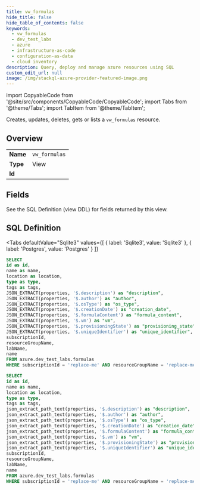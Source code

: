 ```yaml
--- 
title: vw_formulas
hide_title: false
hide_table_of_contents: false
keywords:
  - vw_formulas
  - dev_test_labs
  - azure
  - infrastructure-as-code
  - configuration-as-data
  - cloud inventory
description: Query, deploy and manage azure resources using SQL
custom_edit_url: null
image: /img/stackql-azure-provider-featured-image.png
---
```


import CopyableCode from '@site/src/components/CopyableCode/CopyableCode';
import Tabs from '@theme/Tabs';
import TabItem from '@theme/TabItem';

Creates, updates, deletes, gets or lists a <code>vw_formulas</code> resource.

## Overview
<table><tbody>
<tr><td><b>Name</b></td><td><code>vw_formulas</code></td></tr>
<tr><td><b>Type</b></td><td>View</td></tr>
<tr><td><b>Id</b></td><td><CopyableCode code="azure.dev_test_labs.vw_formulas" /></td></tr>
</tbody></table>

## Fields

See the SQL Definition (view DDL) for fields returned by this view.

## SQL Definition

<Tabs
defaultValue="Sqlite3"
values={[
{ label: 'Sqlite3', value: 'Sqlite3' },
{ label: 'Postgres', value: 'Postgres' }
]}
>
<TabItem value="Sqlite3">

```sql
SELECT
id as id,
name as name,
location as location,
type as type,
tags as tags,
JSON_EXTRACT(properties, '$.description') as "description",
JSON_EXTRACT(properties, '$.author') as "author",
JSON_EXTRACT(properties, '$.osType') as "os_type",
JSON_EXTRACT(properties, '$.creationDate') as "creation_date",
JSON_EXTRACT(properties, '$.formulaContent') as "formula_content",
JSON_EXTRACT(properties, '$.vm') as "vm",
JSON_EXTRACT(properties, '$.provisioningState') as "provisioning_state",
JSON_EXTRACT(properties, '$.uniqueIdentifier') as "unique_identifier",
subscriptionId,
resourceGroupName,
labName,
name
FROM azure.dev_test_labs.formulas
WHERE subscriptionId = 'replace-me' AND resourceGroupName = 'replace-me' AND labName = 'replace-me';
```

</TabItem>
<TabItem value="Postgres">

```sql
SELECT
id as id,
name as name,
location as location,
type as type,
tags as tags,
json_extract_path_text(properties, '$.description') as "description",
json_extract_path_text(properties, '$.author') as "author",
json_extract_path_text(properties, '$.osType') as "os_type",
json_extract_path_text(properties, '$.creationDate') as "creation_date",
json_extract_path_text(properties, '$.formulaContent') as "formula_content",
json_extract_path_text(properties, '$.vm') as "vm",
json_extract_path_text(properties, '$.provisioningState') as "provisioning_state",
json_extract_path_text(properties, '$.uniqueIdentifier') as "unique_identifier",
subscriptionId,
resourceGroupName,
labName,
name
FROM azure.dev_test_labs.formulas
WHERE subscriptionId = 'replace-me' AND resourceGroupName = 'replace-me' AND labName = 'replace-me';
```

</TabItem>
</Tabs>
